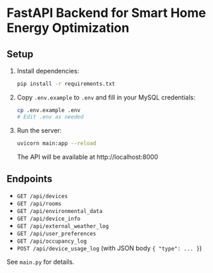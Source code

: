 # FastAPI Backend for Smart Home Energy Optimization

## Setup

1. Install dependencies:
   ```bash
   pip install -r requirements.txt
   ```

2. Copy `.env.example` to `.env` and fill in your MySQL credentials:
   ```bash
   cp .env.example .env
   # Edit .env as needed
   ```

3. Run the server:
   ```bash
   uvicorn main:app --reload
   ```
   The API will be available at http://localhost:8000

## Endpoints

- `GET /api/devices`
- `GET /api/rooms`
- `GET /api/environmental_data`
- `GET /api/device_info`
- `GET /api/external_weather_log`
- `GET /api/user_preferences`
- `GET /api/occupancy_log`
- `POST /api/device_usage_log` (with JSON body `{ "type": ... }`)

See `main.py` for details. 